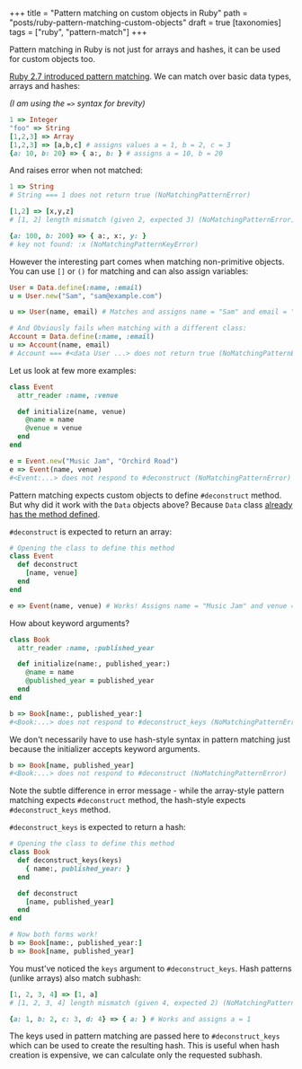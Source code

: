 +++
title = "Pattern matching on custom objects in Ruby"
path = "posts/ruby-pattern-matching-custom-objects"
draft = true
[taxonomies]
tags = ["ruby", "pattern-match"]
+++

Pattern matching in Ruby is not just for arrays and hashes, it can be used for custom objects too.

<!-- more -->

[Ruby 2.7 introduced pattern matching][1]. We can match over basic data types, arrays and hashes:

_(I am using the `=>` syntax for brevity)_

```ruby
1 => Integer
"foo" => String
[1,2,3] => Array
[1,2,3] => [a,b,c] # assigns values a = 1, b = 2, c = 3
{a: 10, b: 20} => { a:, b: } # assigns a = 10, b = 20
```

And raises error when not matched:

```ruby
1 => String
# String === 1 does not return true (NoMatchingPatternError)

[1,2] => [x,y,z]
# [1, 2] length mismatch (given 2, expected 3) (NoMatchingPatternError)

{a: 100, b: 200} => { a:, x:, y: }
# key not found: :x (NoMatchingPatternKeyError)
```

However the interesting part comes when matching non-primitive objects.
You can use `[]` or `()` for matching and can also assign variables:

```ruby
User = Data.define(:name, :email)
u = User.new("Sam", "sam@example.com")

u => User(name, email) # Matches and assigns name = "Sam" and email = "sam@example.com"

# And Obviously fails when matching with a different class:
Account = Data.define(:name, :email)
u => Account(name, email)
# Account === #<data User ...> does not return true (NoMatchingPatternError)
```

Let us look at few more examples:

```ruby
class Event
  attr_reader :name, :venue

  def initialize(name, venue)
    @name = name
    @venue = venue
  end
end

e = Event.new("Music Jam", "Orchird Road")
e => Event(name, venue)
#<Event:...> does not respond to #deconstruct (NoMatchingPatternError)
```

Pattern matching expects custom objects to define `#deconstruct` method. But why did it work with the `Data` objects above? Because `Data` class [already has the method defined][3].

`#deconstruct` is expected to return an array:

```ruby
# Opening the class to define this method
class Event
  def deconstruct
    [name, venue]
  end
end

e => Event(name, venue) # Works! Assigns name = "Music Jam" and venue = "Orchid Road"
```

How about keyword arguments?

```ruby
class Book
  attr_reader :name, :published_year

  def initialize(name:, published_year:)
    @name = name
    @published_year = published_year
  end
end

b => Book[name:, published_year:]
#<Book:...> does not respond to #deconstruct_keys (NoMatchingPatternError)
```

We don't necessarily have to use hash-style syntax in pattern matching just because the initializer accepts keyword arguments.

```ruby
b => Book[name, published_year]
#<Book:...> does not respond to #deconstruct (NoMatchingPatternError)
```

Note the subtle difference in error message - while the array-style pattern matching expects `#deconstruct` method, the hash-style expects `#deconstruct_keys` method.

`#deconstruct_keys` is expected to return a hash:

```ruby
# Opening the class to define this method
class Book
  def deconstruct_keys(keys)
    { name:, published_year: }
  end

  def deconstruct
    [name, published_year]
  end
end

# Now both forms work!
b => Book[name:, published_year:]
b => Book[name, published_year]
```

You must've noticed the `keys` argument to `#deconstruct_keys`. Hash patterns (unlike arrays) also match subhash:

```ruby
[1, 2, 3, 4] => [1, a]
# [1, 2, 3, 4] length mismatch (given 4, expected 2) (NoMatchingPatternError)

{a: 1, b: 2, c: 3, d: 4} => { a: } # Works and assigns a = 1
```

The keys used in pattern matching are passed here to `#deconstruct_keys` which can be used to create the resulting hash.
This is useful when hash creation is expensive, we can calculate only the requested subhash.

[1]: https://www.ruby-lang.org/en/news/2019/12/25/ruby-2-7-0-released/
[2]: https://docs.ruby-lang.org/en/3.4/syntax/pattern_matching_rdoc.html
[3]: https://docs.ruby-lang.org/en/3.4/Data.html#method-i-deconstruct
